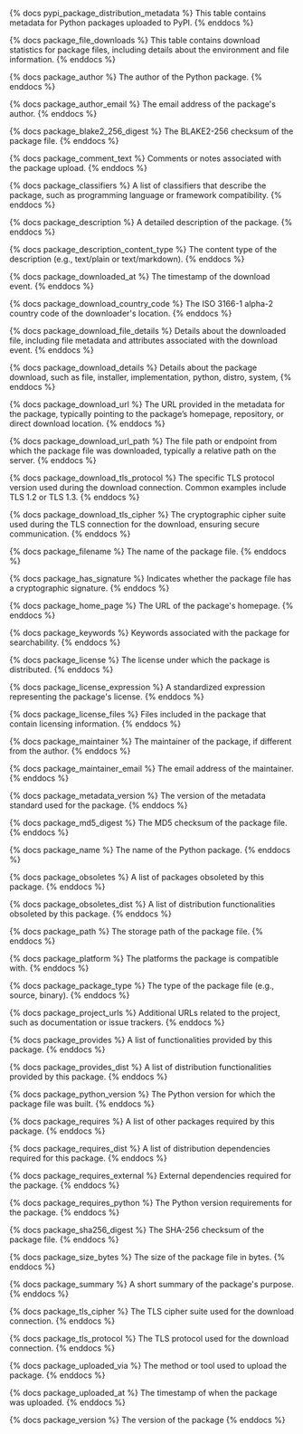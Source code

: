 <!-- tables -->
{% docs pypi_package_distribution_metadata %}
This table contains metadata for Python packages uploaded to PyPI.
{% enddocs %}

{% docs package_file_downloads %}
This table contains download statistics for package files, including details about the environment and file information.
{% enddocs %}

<!-- columns -->
{% docs package_author %}
The author of the Python package.
{% enddocs %}

{% docs package_author_email %}
The email address of the package's author.
{% enddocs %}

{% docs package_blake2_256_digest %}
The BLAKE2-256 checksum of the package file.
{% enddocs %}

{% docs package_comment_text %}
Comments or notes associated with the package upload.
{% enddocs %}

{% docs package_classifiers %}
A list of classifiers that describe the package, such as programming language or framework compatibility.
{% enddocs %}

{% docs package_description %}
A detailed description of the package.
{% enddocs %}

{% docs package_description_content_type %}
The content type of the description (e.g., text/plain or text/markdown).
{% enddocs %}

{% docs package_downloaded_at %}
The timestamp of the download event.
{% enddocs %}

{% docs package_download_country_code %}
The ISO 3166-1 alpha-2 country code of the downloader's location.
{% enddocs %}

{% docs package_download_file_details %}
Details about the downloaded file, including file metadata and attributes associated with the download event.
{% enddocs %}

{% docs package_download_details %}
Details about the package download, such as file, installer, implementation, python, distro, system,
{% enddocs %}

{% docs package_download_url %}
The URL provided in the metadata for the package, typically pointing to the package’s homepage, repository, or direct download location.
{% enddocs %}

{% docs package_download_url_path %}
The file path or endpoint from which the package file was downloaded, typically a relative path on the server.
{% enddocs %}

{% docs package_download_tls_protocol %}
The specific TLS protocol version used during the download connection. Common examples include TLS 1.2 or TLS 1.3.
{% enddocs %}

{% docs package_download_tls_cipher %}
The cryptographic cipher suite used during the TLS connection for the download, ensuring secure communication.
{% enddocs %}

{% docs package_filename %}
The name of the package file.
{% enddocs %}

{% docs package_has_signature %}
Indicates whether the package file has a cryptographic signature.
{% enddocs %}

{% docs package_home_page %}
The URL of the package's homepage.
{% enddocs %}

{% docs package_keywords %}
Keywords associated with the package for searchability.
{% enddocs %}

{% docs package_license %}
The license under which the package is distributed.
{% enddocs %}

{% docs package_license_expression %}
A standardized expression representing the package's license.
{% enddocs %}

{% docs package_license_files %}
Files included in the package that contain licensing information.
{% enddocs %}

{% docs package_maintainer %}
The maintainer of the package, if different from the author.
{% enddocs %}

{% docs package_maintainer_email %}
The email address of the maintainer.
{% enddocs %}

{% docs package_metadata_version %}
The version of the metadata standard used for the package.
{% enddocs %}

{% docs package_md5_digest %}
The MD5 checksum of the package file.
{% enddocs %}

{% docs package_name %}
The name of the Python package.
{% enddocs %}

{% docs package_obsoletes %}
A list of packages obsoleted by this package.
{% enddocs %}

{% docs package_obsoletes_dist %}
A list of distribution functionalities obsoleted by this package.
{% enddocs %}

{% docs package_path %}
The storage path of the package file.
{% enddocs %}

{% docs package_platform %}
The platforms the package is compatible with.
{% enddocs %}

{% docs package_package_type %}
The type of the package file (e.g., source, binary).
{% enddocs %}

{% docs package_project_urls %}
Additional URLs related to the project, such as documentation or issue trackers.
{% enddocs %}

{% docs package_provides %}
A list of functionalities provided by this package.
{% enddocs %}

{% docs package_provides_dist %}
A list of distribution functionalities provided by this package.
{% enddocs %}

{% docs package_python_version %}
The Python version for which the package file was built.
{% enddocs %}

{% docs package_requires %}
A list of other packages required by this package.
{% enddocs %}

{% docs package_requires_dist %}
A list of distribution dependencies required for this package.
{% enddocs %}

{% docs package_requires_external %}
External dependencies required for the package.
{% enddocs %}

{% docs package_requires_python %}
The Python version requirements for the package.
{% enddocs %}

{% docs package_sha256_digest %}
The SHA-256 checksum of the package file.
{% enddocs %}

{% docs package_size_bytes %}
The size of the package file in bytes.
{% enddocs %}

{% docs package_summary %}
A short summary of the package's purpose.
{% enddocs %}


{% docs package_tls_cipher %}
The TLS cipher suite used for the download connection.
{% enddocs %}

{% docs package_tls_protocol %}
The TLS protocol used for the download connection.
{% enddocs %}

{% docs package_uploaded_via %}
The method or tool used to upload the package.
{% enddocs %}

{% docs package_uploaded_at %}
The timestamp of when the package was uploaded.
{% enddocs %}

{% docs package_version %}
The version of the package
{% enddocs %}
